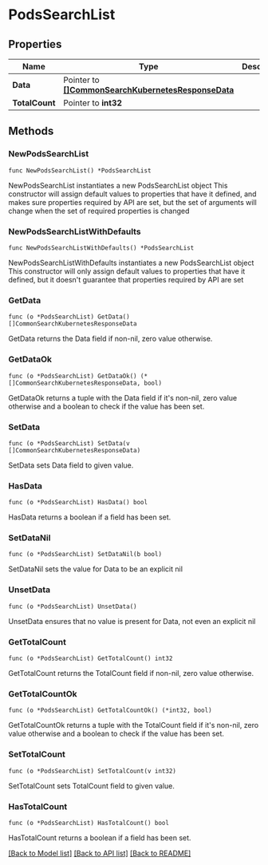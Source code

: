 # PodsSearchList

## Properties

Name | Type | Description | Notes
------------ | ------------- | ------------- | -------------
**Data** | Pointer to [**[]CommonSearchKubernetesResponseData**](CommonSearchKubernetesResponseData.md) |  | [optional] 
**TotalCount** | Pointer to **int32** |  | [optional] 

## Methods

### NewPodsSearchList

`func NewPodsSearchList() *PodsSearchList`

NewPodsSearchList instantiates a new PodsSearchList object
This constructor will assign default values to properties that have it defined,
and makes sure properties required by API are set, but the set of arguments
will change when the set of required properties is changed

### NewPodsSearchListWithDefaults

`func NewPodsSearchListWithDefaults() *PodsSearchList`

NewPodsSearchListWithDefaults instantiates a new PodsSearchList object
This constructor will only assign default values to properties that have it defined,
but it doesn't guarantee that properties required by API are set

### GetData

`func (o *PodsSearchList) GetData() []CommonSearchKubernetesResponseData`

GetData returns the Data field if non-nil, zero value otherwise.

### GetDataOk

`func (o *PodsSearchList) GetDataOk() (*[]CommonSearchKubernetesResponseData, bool)`

GetDataOk returns a tuple with the Data field if it's non-nil, zero value otherwise
and a boolean to check if the value has been set.

### SetData

`func (o *PodsSearchList) SetData(v []CommonSearchKubernetesResponseData)`

SetData sets Data field to given value.

### HasData

`func (o *PodsSearchList) HasData() bool`

HasData returns a boolean if a field has been set.

### SetDataNil

`func (o *PodsSearchList) SetDataNil(b bool)`

 SetDataNil sets the value for Data to be an explicit nil

### UnsetData
`func (o *PodsSearchList) UnsetData()`

UnsetData ensures that no value is present for Data, not even an explicit nil
### GetTotalCount

`func (o *PodsSearchList) GetTotalCount() int32`

GetTotalCount returns the TotalCount field if non-nil, zero value otherwise.

### GetTotalCountOk

`func (o *PodsSearchList) GetTotalCountOk() (*int32, bool)`

GetTotalCountOk returns a tuple with the TotalCount field if it's non-nil, zero value otherwise
and a boolean to check if the value has been set.

### SetTotalCount

`func (o *PodsSearchList) SetTotalCount(v int32)`

SetTotalCount sets TotalCount field to given value.

### HasTotalCount

`func (o *PodsSearchList) HasTotalCount() bool`

HasTotalCount returns a boolean if a field has been set.


[[Back to Model list]](../README.md#documentation-for-models) [[Back to API list]](../README.md#documentation-for-api-endpoints) [[Back to README]](../README.md)


